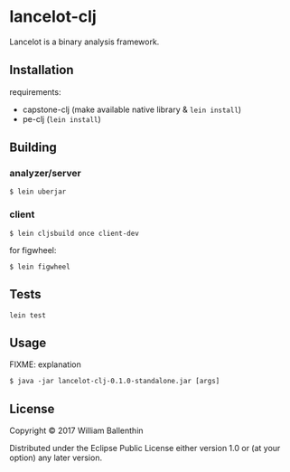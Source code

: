 # lancelot-clj

Lancelot is a binary analysis framework.

## Installation

requirements:

  - capstone-clj (make available native library & `lein install`)
  - pe-clj (`lein install`)
   
## Building

### analyzer/server

    $ lein uberjar

### client

    $ lein cljsbuild once client-dev
    
for figwheel:

    $ lein figwheel

## Tests

    lein test

## Usage

FIXME: explanation

    $ java -jar lancelot-clj-0.1.0-standalone.jar [args]
 
## License

Copyright © 2017 William Ballenthin

Distributed under the Eclipse Public License either version 1.0 or (at
your option) any later version.
